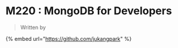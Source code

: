 # M220 : MongoDB for Developers







> Written by

{% embed url="https://github.com/jukangpark" %}
